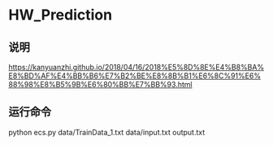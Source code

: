 # HW_Prediction

## 说明
<https://kanyuanzhi.github.io/2018/04/16/2018%E5%8D%8E%E4%B8%BA%E8%BD%AF%E4%BB%B6%E7%B2%BE%E8%8B%B1%E6%8C%91%E6%88%98%E8%B5%9B%E6%80%BB%E7%BB%93.html>

## 运行命令
python ecs.py data/TrainData_1.txt data/input.txt output.txt
